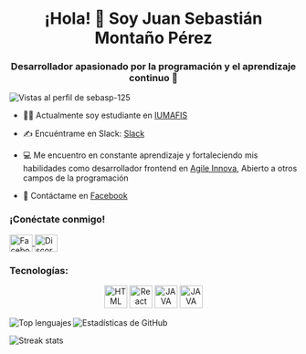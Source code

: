 <h1 align="center">¡Hola! 👋 Soy Juan Sebastián Montaño Pérez</h1>
<h3 align="center">Desarrollador apasionado por la programación y el aprendizaje continuo 🚀</h3>

<p align="left">
  <img src="https://komarev.com/ghpvc/?username=sebasp-125&label=Vistas+al+perfil&color=0e75b6&style=flat-square" alt="Vistas al perfil de sebasp-125" />
</p>

- 🧑‍🎓 Actualmente soy estudiante en [IUMAFIS](https://iumafis.edu.co/)

- ✍️ Encuéntrame en Slack: [Slack](https://slack.com/)

- 💻 Me encuentro en constante aprendizaje y fortaleciendo mis habilidades como desarrollador frontend en [Agile Innova](https://www.agileinnova.org/), Abierto a otros campos de la programación

- 📲 Contáctame en [Facebook](https://www.facebook.com/SebasTryan?mibextid=ZbWKwL)

<h3 align="left">¡Conéctate conmigo!</h3>
<p align="left">
  <a href="https://www.facebook.com/sebastryan?mibextid=zbwkwl" target="_blank">
    <img align="center" src="https://raw.githubusercontent.com/rahuldkjain/github-profile-readme-generator/master/src/images/icons/Social/facebook.svg" alt="Facebook" height="30" width="40" />
  </a>
  <a href="https://discord.gg/sebastiann7565" target="_blank">
    <img align="center" src="https://raw.githubusercontent.com/rahuldkjain/github-profile-readme-generator/master/src/images/icons/Social/discord.svg" alt="Discord" height="30" width="40" />
  </a>
</p>

<h3 align="left">Tecnologías: </h3>

<p align="center">
  <img src="https://cdn.worldvectorlogo.com/logos/html-1.svg" alt="HTML" height="40" width="40">
  <img src="https://seeklogo.com/images/R/react-logo-7B3CE81517-seeklogo.com.png" alt="React" height="40" width="40">
  <img src="https://upload.wikimedia.org/wikipedia/commons/thumb/9/99/Unofficial_JavaScript_logo_2.svg/1200px-Unofficial_JavaScript_logo_2.svg.png" alt="JAVA SCRIPT" height="40" width="40">
  <img src="https://w7.pngwing.com/pngs/804/171/png-transparent-web-development-cascading-style-sheets-css3-html-world-wide-web-blue-angle-web-design.png" alt="JAVA SCRIPT" height="40" width="40">
<p align="left">
  <img align="left" src="https://github-readme-stats.vercel.app/api/top-langs?username=sebasp-125&show_icons=true&locale=en&layout=compact" alt="Top lenguajes" />
</p>

<p>
  <img align="center" src="https://github-readme-stats.vercel.app/api?username=sebasp-125&show_icons=true&locale=en" alt="Estadísticas de GitHub" />
</p>

<p>
  <img align="center" src="https://github-readme-streak-stats.herokuapp.com/?user=sebasp-125" alt="Streak stats" />
</p>

